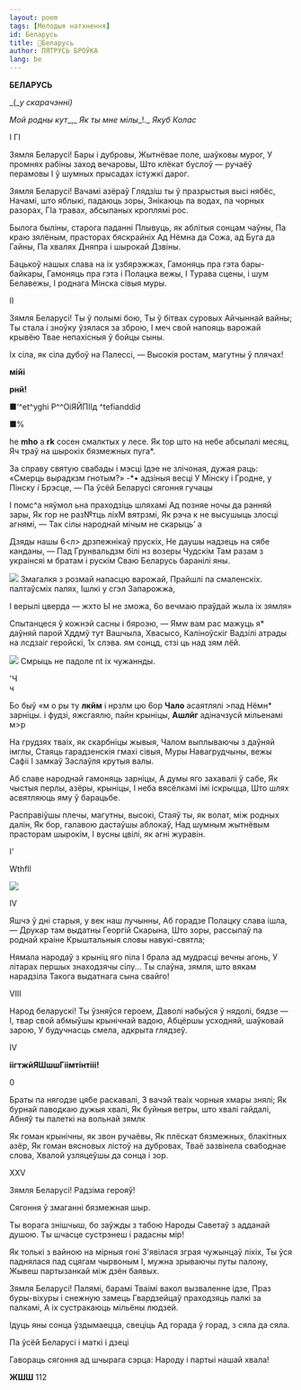 ```yaml
---
layout: poem
tags: [Мелодыя натхнення]
id: Беларусь
title: 🚧Беларусь
author: ПЯТРУСЬ БРОЎКА
lang: be
---
```



 
**БЕЛАРУСЬ**

_(__y_  _скарачэнні)_

_Мой родны кут__,_ _Як ты мне мілы__!._ _Якуб Колас_

I  ГІ

Зямля Беларусі! Бары і дубровы, Жытнёвае поле, шаўковы мурог, У промнях рабіны заход вечаровы, Што клёкат буслоў  — ручаёў перамовы I ў шумных прысадах істужкі дарог.

Зямля Беларусі! Вачамі азёраў Глядзіш ты ў празрыстыя высі нябёс, Начамі, што яблыкі, падаюць зоры, Знікаюць па водах, па чорных разорах, ГІа травах, абсыпаных кроплямі рос.

Былога быліны, старога паданні Плывуць, як аблітыя сонцам чаўны, Па краю зялёным, прасторах бяскрайніх Ад Нёмна да Сожа, ад Буга да Гайны, Па хвалях Дняпра і шырокай Дзвіны.

Бацькоў нашых слава на іх узбярэжжах, Гамоняць пра гэта бары-байкары, Гамоняць пра гэта і Полацка вежы, I Турава сцены, і шум Белавежы, I роднага Мінска сівыя муры.

II

Зямля Беларусі! Ты ў полымі бою, Ты ў бітвах суровых Айчыннай вайны; Ты стала і зноўку ўзялася за зброю, I меч свой напояць варожай крывёю Твае непахісныя ў бойцы сыны.

Іх сіла, як сіла дубоў на Палессі, — Высокія ростам, магутны ў плячах!

  
  

  

**мійі**

**рнй!**

■‘^et^yghi Р^^ОіЯЙПІІд ^tefianddid

■%

he  **mho** a  **rk**  сосен смалктых y  лесе. Як  top што на небе абсыпалі месяц, Яч траў на шырокіх бязмежных пуга*.

За справу святую свабады  і мэсці Ідэе не злічоная, дужая раць: «Смерць  вырадкзм гнотым?»  -*• адзіныя весці У Мінску і Гродне, у Пінску _і_ Брэсце,  — Па  ўсёй Беларусі сягоння гучацы

I помс^а няўмол ьна  праходзіць шляхамі Ад позняе ночы да ранняй зары, Як гор не раз№тць ліхМ вятрзмі, Як рэча к не высушыць злосці агнямі,  — Так сілы народнай мічым не скарыць’  a

Дзяды нашы 6<л> дрзпежнікаў прускіх, He  даушы надзець на сябе канданы,  — Пад Грунвальдзм білі нз возеры Чудскім Там разам з украінсяі м братам і рускім Сваю Беларусь баранілі яны.

![](2022-%D0%9C%D1%96%D0%BD%D1%81%D0%BA-%D0%BB%D1%83%D1%87%D0%BD%D0%B0%D1%81%D1%86%D1%8C-%D0%BC%D1%96%D0%BA%D0%BE%D0%BB%D0%B0-%D0%BC%D1%8F%D1%82%D0%BB%D1%96%D1%86%D0%BA%D1%96_html_a14d6b758e75749.jpg) Змагалкя з розмай напасцю варожай, Прайшлі па смаленскіх. палтаўсміх палях, Ішлкі у сгэл  Запарожжа,

I  верылі цверда —  жхто Ы не зможа, 6о вечмаю  праўдай жыла  іх зямля»

Спытанцеся ў кожнэй сасны і бяроэю,  — Ямw  вам рас мажуць  я* даўняй парой Хддмў тут Вашчыла, Хвасысо, Каліноўскіг Вадзілі атрады на лсдзаіг геройскі, 1х слэва.  ям  сонцд, стзі ць над зям  лёй.

![](2022-%D0%9C%D1%96%D0%BD%D1%81%D0%BA-%D0%BB%D1%83%D1%87%D0%BD%D0%B0%D1%81%D1%86%D1%8C-%D0%BC%D1%96%D0%BA%D0%BE%D0%BB%D0%B0-%D0%BC%D1%8F%D1%82%D0%BB%D1%96%D1%86%D0%BA%D1%96_html_cc6eba47539d315f.jpg) Смрыць не падоле nt  іх чужаннды.

'Ч  
ч

Бо быў  «м  о ры ту  **лкйм**  і  нрзлм цю 6ор **Чало**  асаятлялі  >пад Нёмн*  зарніцы. і  фудзі,  яжсгаялю, пайн  крыніцы, **Ашлйг**  адіначзусй мільенамі  м>р



На грудзях тваіх, як скарбніцы жывыя, Чалом выплываючы з даўняй імглы, Стаяць гарадзенскія гмахі сівыя, Муры Навагрудчыны, вежы Сафіі I замкаў Заслаўля крутыя валы.

Аб славе народнай гамоняць зарніцы, А думы яго захавалі ў сабе, Як чыстыя перлы, азёры, крыніцы, I неба вясёлкамі імі іскрыцца, Што шлях асвятляюць яму ў барацьбе.

Расправіўшы плечы, магутны, высокі, Стаяў ты, як волат, між родных далін, Як бор, галавою дастаўшы аблокаў, Над шумным жытнёвым прасторам шырокім, I вусны цвілі, як агні журавін.

I'

Wthfll

![](2022-%D0%9C%D1%96%D0%BD%D1%81%D0%BA-%D0%BB%D1%83%D1%87%D0%BD%D0%B0%D1%81%D1%86%D1%8C-%D0%BC%D1%96%D0%BA%D0%BE%D0%BB%D0%B0-%D0%BC%D1%8F%D1%82%D0%BB%D1%96%D1%86%D0%BA%D1%96_html_80329924a76d0cac.jpg)  

IV

Яшчэ ў дні старыя, у век наш лучынны, Аб горадзе Полацку слава ішла, — Друкар там выдатны Георгій Скарына, Што зоры, рассыпаў па роднай краіне Крыштальныя словы навукі-святла;

Нямала народаў з крыніц яго піла I брала ад мудрасці вечны агонь, У літарах першых знаходзячы сілу... Ты слаўна, зямля, што вякам нарадзіла Такога выдатнага сына свайго!

VIII

Народ беларускі! Ты ўзняўся героем, Даволі набыўся ў нядолі, бядзе — I, твар свой абмыўшы крынічнай вадою, Абцёршы усходняй, шаўковай зарою, У будучнасць смела, адкрыта глядзеў.

IV

**іігтжйЯШшшГіімтінтііі!**

0

Браты па нягодзе цябе раскавалі, 3 вачэй тваіх чорныя хмары знялі; Як бурнай паводкаю дужыя хвалі, Як буйныя ветры, што хвалі гайдалі, Абняў ты палеткі на вольнай зямлк

Як гоман крынічны, як звон ручаёвы, Як плёскат бязмежных, блакітных азёр, Як гоман вясновых лістоў на дубровах, Тваё зазвінела свабоднае слова, Хвалой узляцеўшы да сонца і зор.

XXV

Зямля Беларусі! Радзіма герояў!

Сягоння ў змаганні бязмежная шыр.

Ты ворага знішчыш, бо заўжды з табою Народы Саветаў з адданай душою. Ты шчасце сустрэнеш і радасны мір!

Як толькі з вайною на мірныя гоні З'явілася зграя чужынцаў ліхіх, Ты ўся паднялася пад сцягам чырвоным I, мужна зрываючы путы палону, Жывеш партызанкай між дзён баявых.

Зямля Беларусі! Палямі, барамі Тваімі вакол вызваленне ідзе, Праз буры-віхуры і снежную замець Гвардзейцаў праходзяць палкі за палкамі, А іх сустракаюць мільёны людзей.

Ідуць яны сонца ўздымаецца, свеціць Ад горада ў горад, з сяла да сяла.

Па ўсёй Беларусі і маткі і дзеці

Гавораць сягоння ад шчырага сэрца: Народу і партыі нашай хвала!


**ЖШШ** 112

